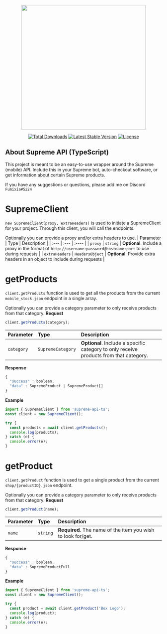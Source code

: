 <p  align="center"><a  href="https://www.npmjs.com/package/supreme-api-ts"  target="_blank"><img  src="https://upload.wikimedia.org/wikipedia/commons/thumb/2/23/Supreme-logo-newyork.png/400px-Supreme-logo-newyork.png"  width="400"></a></p>
<p  align="center">
<a  href="https://www.npmjs.com/package/supreme-api-ts"><img  src="https://img.shields.io/npm/dt/supreme-api-ts"  alt="Total Downloads"></a>
<a  href="https://www.npmjs.com/package/supreme-api-ts"><img  src="https://img.shields.io/npm/v/supreme-api-ts"  alt="Latest Stable Version"></a>
<a  href="https://www.npmjs.com/package/supreme-api-ts"><img  src="https://img.shields.io/npm/l/supreme-api-ts"  alt="License"></a>
</p>

## About Supreme API (TypeScript)

This project is meant to be an easy-to-use wrapper around the Supreme (mobile) API.
Include this in your Supreme bot, auto-checkout software, or get information about certain Supreme products.

If you have any suggestions or questions, please add me on Discord `Fumixia#5224`

# SupremeClient

`new SupremeClient(proxy, extraHeaders)` is used to initiate a SupremeClient for your project. Through this client, you will call the endpoints.

Optionally you can provide a proxy and/or extra headers to use.
| Parameter | Type | Description |
| :--- | :--- | :---- |
| `proxy` | `string` | **Optional**. Include a proxy in the format of `http://username:password@hostname:port` to use during requests |
| `extraHeaders` | `HeadersObject` | **Optional**. Provide extra headers in an object to include during requests |

# getProducts

`client.getProducts` function is used to get all the products from the current `mobile_stock.json` endpoint in a single array.

Optionally you can provide a category parameter to only receive products from that category.
**Request**

```javascript
client.getProducts(category);
```

| Parameter  | Type              | Description                                                                            |
| :--------- | :---------------- | :------------------------------------------------------------------------------------- |
| `category` | `SupremeCategory` | **Optional**. Include a specific category to only receive products from that category. |

**Response**

```javascript
{
  "success" : boolean,
  "data" : SupremeProduct | SupremeProduct[]
}
```

**Example**

```javascript
import { SupremeClient } from 'supreme-api-ts';
const client = new SupremeClient();

try {
  const products = await client.getProducts();
  console.log(products);
} catch (e) {
  console.error(e);
}
```

# getProduct

`client.getProduct` function is used to get a single product from the current `shop/{productID}.json` endpoint.

Optionally you can provide a category parameter to only receive products from that category.
**Request**

```javascript
client.getProduct(name);
```

| Parameter | Type     | Description                                                  |
| :-------- | :------- | :----------------------------------------------------------- |
| `name`    | `string` | **Required**. The name of the item you wish to look for/get. |

**Response**

```javascript
{
  "success" : boolean,
  "data" : SupremeProductFull
}

```

**Example**

```javascript
import { SupremeClient } from 'supreme-api-ts';
const client = new SupremeClient();

try {
  const product = await client.getProduct('Box Logo');
  console.log(product);
} catch (e) {
  console.error(e);
}
```
